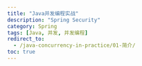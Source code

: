 ```yaml
---
title: "Java并发编程实战"
description: "Spring Security"
category: Spring
tags: [Java, 并发, 并发编程]
redirect_to:
  - /java-concurrency-in-practice/01-简介/
toc: true
---
```


